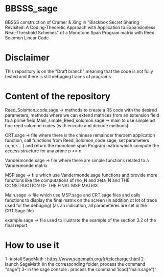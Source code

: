 # BBSSS_sage
BBSSS construction of Cramer & Xing in "Blackbox Secret Sharing Revisited: A Coding-Theoretic Approach
with Application to Expansionless Near-Threshold Schemes" of a Monotone Span Program matrix with Reed Solomon Linear Code

# Disclaimer
This repository is on the "Draft branch" meaning that the code is not fully tested and there is still debuging traces of programs

# Content of the repository
Reed_Solomon_code.sage -> methods to create a RS code with the desired parameters, methods where we can extend matrices from an extension field to a prime field
Main_simple_Reed_solomon.sage -> main to use simple ad hoc reed solomon codes (with encode and decode methods)

CRT.sage -> file where there is the chinese remainder theroem application function, call functions from Reed_Solomon_code.sage, set parameters (n,m,k ...) and return the monotone span Program matrix which compute the access structure for any prime p <= n

Vandermonde.sage -> file where there are simple functions related to a Vandermonde matrix  

MSP.sage -> file which use Vandermonde.sage functions and provide more functions like the computations of rho_N and zeta_N and THE CONSTRUCTION OF THE FINAL MSP MATRIX

Main.sage -> file which use MSP.sage and CRT.sage files and calls functions to display the final matrix on the screen (in addition ot lot of trace used for the debuging)
(as an indication, all parameteres are set in the CRT.Sage file)

example.sage -> file used to illustrate the example of the section 3.2 of the final report



# How to use it

1- install SageMath : https://www.sagemath.org/fr/telecharger.html
2- launch SageMath (in the corresponding folder, process the command "sage")
3- in the sage console : process the command 'load("main.sage")'
